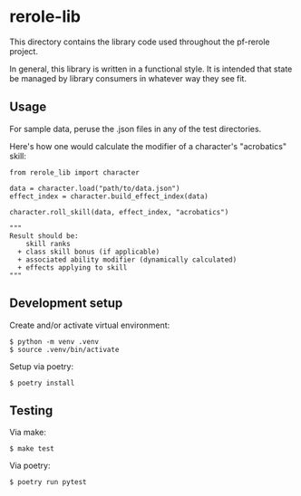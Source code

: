 # rerole-lib

This directory contains the library code used throughout the pf-rerole project.

In general, this library is written in a functional style. It is intended that state be managed by library consumers in whatever way they see fit.

## Usage

For sample data, peruse the .json files in any of the test directories.

Here's how one would calculate the modifier of a character's "acrobatics" skill:

```
from rerole_lib import character

data = character.load("path/to/data.json")
effect_index = character.build_effect_index(data)

character.roll_skill(data, effect_index, "acrobatics")

"""
Result should be:
    skill ranks
  + class skill bonus (if applicable)
  + associated ability modifier (dynamically calculated)
  + effects applying to skill
"""
```

## Development setup

Create and/or activate virtual environment:

```
$ python -m venv .venv
$ source .venv/bin/activate
```

Setup via poetry:

```
$ poetry install
```

## Testing

Via make:

```
$ make test
```

Via poetry:

```
$ poetry run pytest
```
